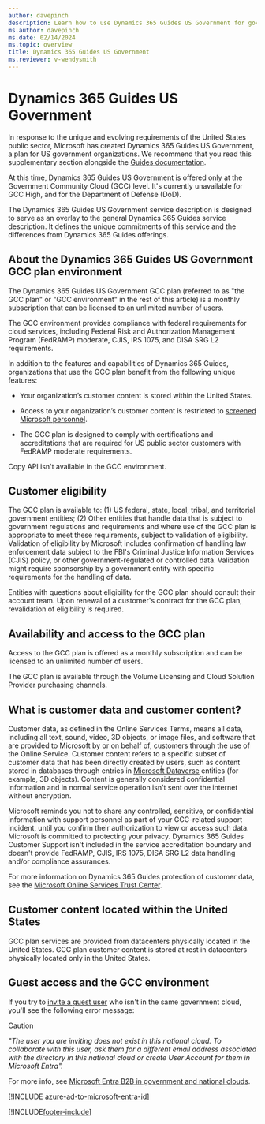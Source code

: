 ```yaml
---
author: davepinch
description: Learn how to use Dynamics 365 Guides US Government for government organizations.
ms.author: davepinch
ms.date: 02/14/2024
ms.topic: overview
title: Dynamics 365 Guides US Government
ms.reviewer: v-wendysmith
---
```


# Dynamics 365 Guides US Government

In response to the unique and evolving requirements of the United States public sector, Microsoft has created Dynamics 365 Guides US Government, a plan for US government organizations. We recommend that you read this supplementary section alongside the [Guides documentation](./overview.md).

At this time, Dynamics 365 Guides US Government is offered only at the Government Community Cloud (GCC) level. It's currently unavailable for GCC High, and for the Department of Defense (DoD).  

The Dynamics 365 Guides US Government service description is designed to serve as an overlay to the general Dynamics 365 Guides service description. It defines the unique commitments of this service and the differences from Dynamics 365 Guides offerings.

## About the Dynamics 365 Guides US Government GCC plan environment

The Dynamics 365 Guides US Government GCC plan (referred to as "the GCC plan" or "GCC environment" in the rest of this article) is a monthly subscription that can be licensed to an unlimited number of users.

The GCC environment provides compliance with federal requirements for cloud services, including Federal Risk and Authorization Management Program (FedRAMP) moderate, CJIS, IRS 1075, and DISA SRG L2 requirements.

In addition to the features and capabilities of Dynamics 365 Guides, organizations that use the GCC plan benefit from the following unique features:

- Your organization’s customer content is stored within the United States.

- Access to your organization’s customer content is restricted to [screened Microsoft personnel](/power-platform/admin/microsoft-dynamics-365-government#restricted-data-access-by-administrators).

- The GCC plan is designed to comply with certifications and accreditations that are required for US public sector customers with FedRAMP moderate requirements.

Copy API isn't available in the GCC environment.

## Customer eligibility

The GCC plan is available to: (1) US federal, state, local, tribal, and territorial government entities; (2) Other entities that handle data that is subject to government regulations and requirements and where use of the GCC plan is appropriate to meet these requirements, subject to validation of eligibility. Validation of eligibility by Microsoft includes confirmation of handling law enforcement data subject to the FBI's Criminal Justice Information Services (CJIS) policy, or other government-regulated or controlled data. Validation might require sponsorship by a government entity with specific requirements for the handling of data.

Entities with questions about eligibility for the GCC plan should consult their account team. Upon renewal of a customer's contract for the GCC plan, revalidation of eligibility is required.

## Availability and access to the GCC plan

Access to the GCC plan is offered as a monthly subscription and can be licensed to an unlimited number of users.

The GCC plan is available through the Volume Licensing and Cloud Solution Provider purchasing channels. 

## What is customer data and customer content?

Customer data, as defined in the Online Services Terms, means all data, including all text, sound, video, 3D objects, or image files, and software that are provided to Microsoft by or on behalf of, customers through the use of the Online Service. Customer content refers to a specific subset of customer data that has been directly created by users, such as content stored in databases through entries in [Microsoft Dataverse](/powerapps/maker/common-data-service/data-platform-intro) entities (for example, 3D objects). Content is generally considered confidential information and in normal service operation isn't sent over the internet without encryption.

Microsoft reminds you not to share any controlled, sensitive, or confidential information with support personnel as part of your GCC-related support incident, until you confirm their authorization to view or access such data. Microsoft is committed to protecting your privacy. Dynamics 365 Guides Customer Support isn't included in the service accreditation boundary and doesn't provide FedRAMP, CJIS, IRS 1075, DISA SRG L2 data handling and/or compliance assurances.

For more information on Dynamics 365 Guides protection of customer data, see the [Microsoft Online Services Trust Center](https://www.microsoft.com/en-us/trust-center/product-overview). 

## Customer content located within the United States

GCC plan services are provided from datacenters physically located in the United States. GCC plan customer content is stored at rest in datacenters physically located only in the United States.

## Guest access and the GCC environment

If you try to [invite a guest user](admin-add-guest-user.md) who isn't in the same government cloud, you'll see the following error message:

>[!CAUTION]
>_"The user you are inviting does not exist in this national cloud. To collaborate with this user, ask them for a different email address associated with the directory in this national cloud or create User Account for them in Microsoft Entra"._

For more info, see [⁠Microsoft Entra B2B in government and national clouds](/azure/active-directory/external-identities/b2b-government-national-clouds).

[!INCLUDE [azure-ad-to-microsoft-entra-id](../includes/azure-ad-to-microsoft-entra-id.md)]

[!INCLUDE[footer-include](../includes/footer-banner.md)]
